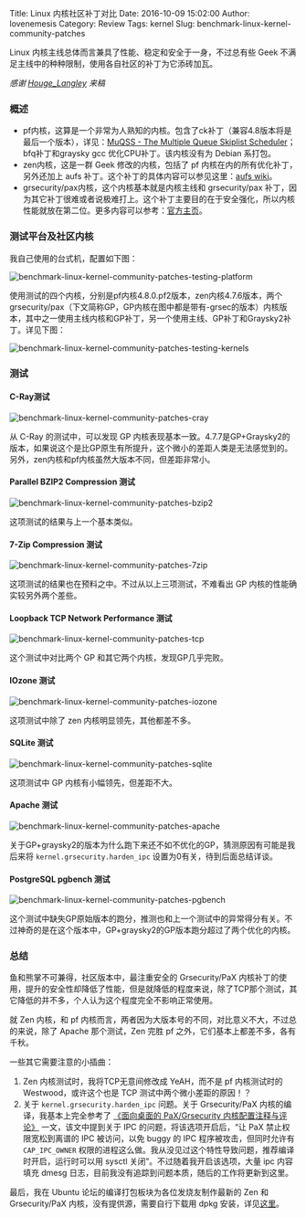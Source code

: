 Title: Linux 内核社区补丁对比
Date: 2016-10-09 15:02:00
Author: lovenemesis
Category: Review
Tags: kernel
Slug: benchmark-linux-kernel-community-patches

Linux 内核主线总体而言兼具了性能、稳定和安全于一身，不过总有些 Geek 不满足主线中的种种限制，使用各自社区的补丁为它添砖加瓦。

*感谢 [Houge_Langley](https://twitter.com/Houge_Langley) 来稿*

<!-- PELICAN_END_SUMMARY -->

### 概述

* pf内核，这算是一个非常为人熟知的内核。包含了ck补丁（兼容4.8版本将是最后一个版本），详见：[MuQSS - The Multiple Queue Skiplist Scheduler](https://ck-hack.blogspot.kr/2016/10/muqss-multiple-queue-skiplist-scheduler.html)；bfq补丁和graysky gcc 优化CPU补丁。该内核没有为 Debian 系打包。
* zen内核，这是一群 Geek 修改的内核，包括了 pf 内核在内的所有优化补丁，另外还加上 aufs 补丁。这个补丁的具体内容可以参见这里：[aufs wiki](https://en.wikipedia.org/wiki/Aufs)。
* grsecurity/pax内核，这个内核基本就是内核主线和 grsecurity/pax 补丁，因为其它补丁很难或者说极难打上。这个补丁主要目的在于安全强化，所以内核性能就放在第二位。更多内容可以参考：[官方主页](https://grsecurity.net/index.php)。


### 测试平台及社区内核

我自己使用的台式机，配置如下图：

![benchmark-linux-kernel-community-patches-testing-platform](/images/benchmark-linux-kernel-community-patches-testing-platform.png)

使用测试的四个内核，分别是pf内核4.8.0.pf2版本，zen内核4.7.6版本，两个grsecurity/pax（下文简称GP，GP内核在图中都是带有-grsec的版本）内核版本，其中之一使用主线内核和GP补丁，另一个使用主线、GP补丁和Graysky2补丁。详见下图：


![benchmark-linux-kernel-community-patches-testing-kernels](/images/benchmark-linux-kernel-community-patches-testing-kernels.png)

### 测试

#### C-Ray测试

![benchmark-linux-kernel-community-patches-cray](/images/benchmark-linux-kernel-community-patches-cray.png)

从 C-Ray 的测试中，可以发现 GP 内核表现基本一致。4.7.7是GP+Graysky2的版本，如果说这个是比GP原生有所提升，这个微小的差距人类是无法感觉到的。另外，zen内核和pf内核虽然大版本不同，但差距非常小。

#### Parallel BZIP2 Compression 测试

![benchmark-linux-kernel-community-patches-bzip2](/images/benchmark-linux-kernel-community-patches-bzip2.png)

这项测试的结果与上一个基本类似。

#### 7-Zip Compression 测试

![benchmark-linux-kernel-community-patches-7zip](/images/benchmark-linux-kernel-community-patches-7zip.png)

这项测试的结果也在预料之中。不过从以上三项测试，不难看出 GP 内核的性能确实较另外两个差些。

#### Loopback TCP Network Performance 测试

![benchmark-linux-kernel-community-patches-tcp](/images/benchmark-linux-kernel-community-patches-tcp.png)

这个测试中对比两个 GP 和其它两个内核，发现GP几乎完败。 

#### IOzone 测试

![benchmark-linux-kernel-community-patches-iozone](/images/benchmark-linux-kernel-community-patches-iozone.png)

这项测试中除了 zen 内核明显领先，其他都差不多。

#### SQLite 测试

![benchmark-linux-kernel-community-patches-sqlite](/images/benchmark-linux-kernel-community-patches-sqlite.png)

这项测试中 GP 内核有小幅领先，但差距不大。

#### Apache 测试

![benchmark-linux-kernel-community-patches-apache](/images/benchmark-linux-kernel-community-patches-apache.png)

关于GP+graysky2的版本为什么跑下来还不如不优化的GP，猜测原因有可能是我后来将 `kernel.grsecurity.harden_ipc` 设置为0有关，待到后面总结详谈。

#### PostgreSQL pgbench 测试

![benchmark-linux-kernel-community-patches-pgbench](/images/benchmark-linux-kernel-community-patches-pgbench.png)

这个测试中缺失GP原始版本的跑分，推测也和上一个测试中的异常得分有关。不过神奇的是在这个版本中，GP+graysky2的GP版本跑分超过了两个优化的内核。

### 总结

鱼和熊掌不可兼得，社区版本中，最注重安全的 Grsecurity/PaX 内核补丁的使用，提升的安全性却降低了性能，但是就降低的程度来说，除了TCP那个测试，其它降低的并不多，个人认为这个程度完全不影响正常使用。

就 Zen 内核，和 pf 内核而言，两者因为大版本号的不同，对比意义不大，不过总的来说，除了 Apache 那个测试，Zen 完胜 pf 之外，它们基本上都差不多，各有千秋。

一些其它需要注意的小插曲：

1. Zen 内核测试时，我将TCP无意间修改成 YeAH，而不是 pf 内核测试时的 Westwood，或许这个也是 TCP 测试中两个微小差距的原因！？
2. 关于 `kernel.grsecurity.harden_ipc` 问题。关于 Grsecurity/PaX 内核的编译，我基本上完全参考了 [《面向桌面的 PaX/Grsecurity 内核配置注释与评论》](http://hardenedlinux.org/system-security/2016/08/10/grsec-kernel-full-commentary.html) 一文，该文中提到关于 IPC 的问题，将该选项开启后，“让 PaX 禁止权限宽松到离谱的 IPC 被访问，以免 buggy 的 IPC 程序被攻击，但同时允许有 `CAP_IPC_OWNER` 权限的进程这么做。我从没见过这个特性导致问题，推荐编译时开启，运行时可以用 sysctl 关闭”。不过随着我开启该选项，大量 ipc 内容填充 dmesg 日志，目前我没有追踪到问题本质，随后的工作将更新到这里。

最后，我在 Ubuntu 论坛的编译打包板块为各位发烧友制作最新的 Zen 和 Grsecurity/PaX 内核，没有提供源，需要自行下载用 dpkg 安装，详见[这里](https://forum.ubuntu.org.cn/viewtopic.php?f=56&t=480634)。


